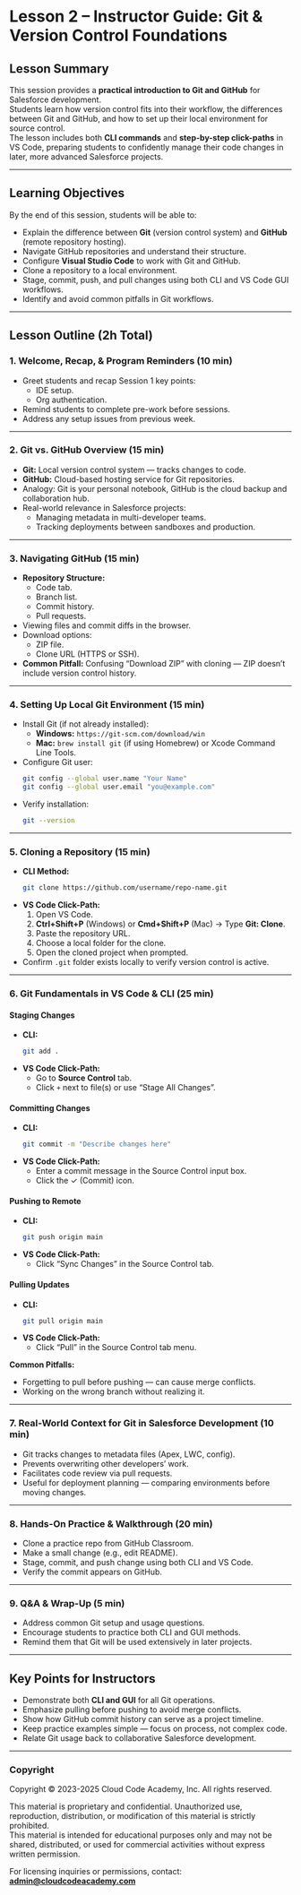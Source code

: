 # Lesson 2 – Instructor Guide: Git & Version Control Foundations

## Lesson Summary
This session provides a **practical introduction to Git and GitHub** for Salesforce development.  
Students learn how version control fits into their workflow, the differences between Git and GitHub, and how to set up their local environment for source control.  
The lesson includes both **CLI commands** and **step-by-step click-paths** in VS Code, preparing students to confidently manage their code changes in later, more advanced Salesforce projects.

---

## Learning Objectives
By the end of this session, students will be able to:

- Explain the difference between **Git** (version control system) and **GitHub** (remote repository hosting).
- Navigate GitHub repositories and understand their structure.
- Configure **Visual Studio Code** to work with Git and GitHub.
- Clone a repository to a local environment.
- Stage, commit, push, and pull changes using both CLI and VS Code GUI workflows.
- Identify and avoid common pitfalls in Git workflows.

---

## Lesson Outline (2h Total)

### 1. Welcome, Recap, & Program Reminders (10 min)
- Greet students and recap Session 1 key points:
  - IDE setup.
  - Org authentication.
- Remind students to complete pre-work before sessions.
- Address any setup issues from previous week.

---

### 2. Git vs. GitHub Overview (15 min)
- **Git:** Local version control system — tracks changes to code.
- **GitHub:** Cloud-based hosting service for Git repositories.
- Analogy: Git is your personal notebook, GitHub is the cloud backup and collaboration hub.
- Real-world relevance in Salesforce projects:
  - Managing metadata in multi-developer teams.
  - Tracking deployments between sandboxes and production.

---

### 3. Navigating GitHub (15 min)
- **Repository Structure:**
  - Code tab.
  - Branch list.
  - Commit history.
  - Pull requests.
- Viewing files and commit diffs in the browser.
- Download options:
  - ZIP file.
  - Clone URL (HTTPS or SSH).
- **Common Pitfall:** Confusing “Download ZIP” with cloning — ZIP doesn’t include version control history.

---

### 4. Setting Up Local Git Environment (15 min)
- Install Git (if not already installed):
  - **Windows:** `https://git-scm.com/download/win`
  - **Mac:** `brew install git` (if using Homebrew) or Xcode Command Line Tools.
- Configure Git user:
  ```bash
  git config --global user.name "Your Name"
  git config --global user.email "you@example.com"
  ```
- Verify installation:  
  ```bash
  git --version
  ```

---

### 5. Cloning a Repository (15 min)
- **CLI Method:**
  ```bash
  git clone https://github.com/username/repo-name.git
  ```
- **VS Code Click-Path:**
  1. Open VS Code.
  2. **Ctrl+Shift+P** (Windows) or **Cmd+Shift+P** (Mac) → Type **Git: Clone**.
  3. Paste the repository URL.
  4. Choose a local folder for the clone.
  5. Open the cloned project when prompted.
- Confirm `.git` folder exists locally to verify version control is active.

---

### 6. Git Fundamentals in VS Code & CLI (25 min)

#### **Staging Changes**
- **CLI:**
  ```bash
  git add .
  ```
- **VS Code Click-Path:**
  - Go to **Source Control** tab.
  - Click `+` next to file(s) or use “Stage All Changes”.

#### **Committing Changes**
- **CLI:**
  ```bash
  git commit -m "Describe changes here"
  ```
- **VS Code Click-Path:**
  - Enter a commit message in the Source Control input box.
  - Click the ✓ (Commit) icon.

#### **Pushing to Remote**
- **CLI:**
  ```bash
  git push origin main
  ```
- **VS Code Click-Path:**
  - Click “Sync Changes” in the Source Control tab.

#### **Pulling Updates**
- **CLI:**
  ```bash
  git pull origin main
  ```
- **VS Code Click-Path:**
  - Click “Pull” in the Source Control tab menu.

**Common Pitfalls:**
- Forgetting to pull before pushing — can cause merge conflicts.
- Working on the wrong branch without realizing it.

---

### 7. Real-World Context for Git in Salesforce Development (10 min)
- Git tracks changes to metadata files (Apex, LWC, config).
- Prevents overwriting other developers’ work.
- Facilitates code review via pull requests.
- Useful for deployment planning — comparing environments before moving changes.

---

### 8. Hands-On Practice & Walkthrough (20 min)
- Clone a practice repo from GitHub Classroom.
- Make a small change (e.g., edit README).
- Stage, commit, and push change using both CLI and VS Code.
- Verify the commit appears on GitHub.

---

### 9. Q&A & Wrap-Up (5 min)
- Address common Git setup and usage questions.
- Encourage students to practice both CLI and GUI methods.
- Remind them that Git will be used extensively in later projects.

---

## Key Points for Instructors
- Demonstrate both **CLI and GUI** for all Git operations.
- Emphasize pulling before pushing to avoid merge conflicts.
- Show how GitHub commit history can serve as a project timeline.
- Keep practice examples simple — focus on process, not complex code.
- Relate Git usage back to collaborative Salesforce development.

---

### Copyright
Copyright © 2023-2025 Cloud Code Academy, Inc. All rights reserved.  

This material is proprietary and confidential. Unauthorized use, reproduction, distribution, or modification of this material is strictly prohibited.  
This material is intended for educational purposes only and may not be shared, distributed, or used for commercial activities without express written permission.  

For licensing inquiries or permissions, contact: **admin@cloudcodeacademy.com**